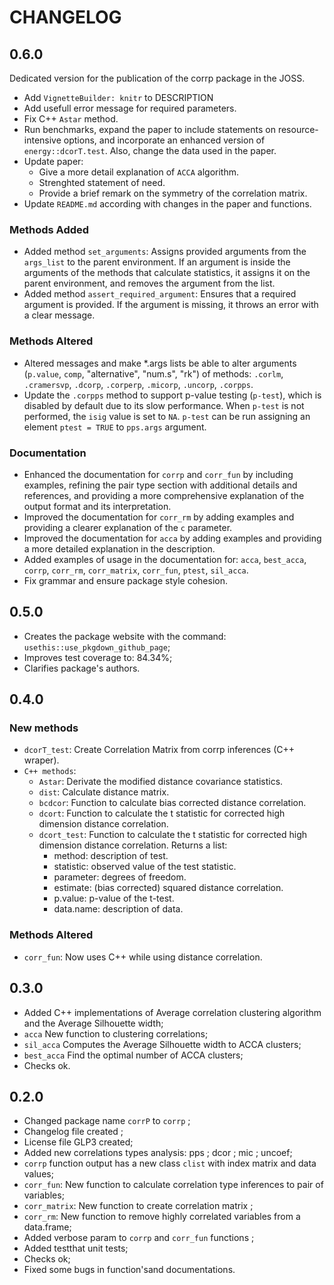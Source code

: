 # CHANGELOG


## 0.6.0

Dedicated version for the publication of the corrp package in the JOSS.

- Add `VignetteBuilder: knitr` to DESCRIPTION
- Add usefull error message for required parameters.
- Fix C++ `Astar` method.
- Run benchmarks, expand the paper to include statements on resource-intensive options, and incorporate an enhanced version of `energy::dcorT.test`. Also, change the data used in the paper.
- Update paper:
  - Give a more detail explanation of `ACCA` algorithm.
  - Strenghted statement of need.
  - Provide a brief remark on the symmetry of the correlation matrix.
- Update `README.md` according with changes in the paper and functions.

### Methods Added

-  Added method `set_arguments`: Assigns provided arguments from the `args_list` to the parent environment. If an argument is inside the arguments of the methods that calculate statistics, it assigns it on the parent environment, and removes the argument from the list.
-  Added method `assert_required_argument`: Ensures that a required argument is provided. If the argument is missing, it throws an error with a clear message.

### Methods Altered

- Altered messages and make *.args lists be able to alter arguments (`p.value`, `comp`, "alternative", "num.s", "rk") of methods: `.corlm`, `.cramersvp`, `.dcorp`, `.corperp`, `.micorp`, `.uncorp`, `.corpps`.
- Update the `.corpps` method to support p-value testing (`p-test`), which is disabled by default due to its slow performance. When `p-test` is not performed, the `isig` value is set to `NA`. `p-test` can be run assigning an element `ptest = TRUE` to `pps.args` argument.

### Documentation

- Enhanced the documentation for `corrp` and `corr_fun` by including examples, refining the pair type section with additional details and references, and providing a more comprehensive explanation of the output format and its interpretation.
- Improved the documentation for `corr_rm` by adding examples and providing a clearer explanation of the `c` parameter.
- Improved the documentation for `acca` by adding examples and providing a more detailed explanation in the description.
- Added examples of usage in the documentation for: `acca`, `best_acca`, `corrp`, `corr_rm`, `corr_matrix`, `corr_fun`, `ptest`, `sil_acca`.
- Fix grammar and ensure package style cohesion.


## 0.5.0

- Creates the package website with the command: `usethis::use_pkgdown_github_page`;
- Improves test coverage to: 84.34%;
- Clarifies package's authors.

## 0.4.0

### New methods

- `dcorT_test`: Create Correlation Matrix from corrp inferences (C++ wraper).
- `C++ methods`:
  - `Astar`: Derivate the modified distance covariance statistics.
  - `dist`: Calculate distance matrix.
  - `bcdcor`: Function to calculate bias corrected distance correlation.
  - `dcort`: Function to calculate the t statistic for corrected high dimension distance correlation.
  - `dcort_test`: Function to calculate the t statistic for corrected high dimension distance correlation. 
  Returns a list:
    -  method: description of test.
    -  statistic: observed value of the test statistic.
    -  parameter: degrees of freedom.
    -  estimate: (bias corrected) squared distance correlation.
    -  p.value: p-value of the t-test.
    -  data.name: description of data.

### Methods Altered
-  `corr_fun`: Now uses C++ while using distance correlation.

## 0.3.0

- Added C++ implementations of Average correlation clustering algorithm and the Average Silhouette width;
- `acca` New function to clustering correlations;
- `sil_acca` Computes the Average Silhouette width to ACCA clusters;
- `best_acca` Find the optimal number of ACCA clusters;
- Checks ok.

## 0.2.0

- Changed package name `corrP` to `corrp` ;
- Changelog file created ;
- License file GLP3 created;
- Added new correlations types analysis: pps ; dcor ; mic ; uncoef;
- `corrp` function output has a new class `clist` with index matrix and data values;
- `corr_fun`: New function to calculate correlation type inferences to pair of variables;
- `corr_matrix`: New function to create correlation matrix ;
- `corr_rm`: New function to remove highly correlated variables from a data.frame;
- Added verbose param to `corrp` and `corr_fun` functions ; 
- Added testthat unit tests;
- Checks ok;
- Fixed some bugs in function'sand documentations.

